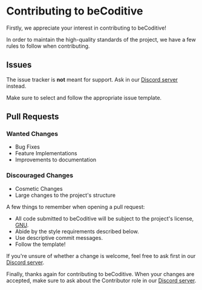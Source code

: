 # Contributing to beCoditive
Firstly, we appreciate your interest in contributing to beCoditive!

In order to maintain the high-quality standards of the project, we have a few rules to follow when contributing.

## Issues
The issue tracker is **not** meant for support. Ask in our [Discord server](https://discord.gg/BgWv28uQD4) instead.

Make sure to select and follow the appropriate issue template.

## Pull Requests
### Wanted Changes
* Bug Fixes
* Feature Implementations
* Improvements to documentation

### Discouraged Changes
* Cosmetic Changes
* Large changes to the project's structure

A few things to remember when opening a pull request:
* All code submitted to beCoditive will be subject to the project's license, [GNU](../LICENSE).
* Abide by the style requirements described below.
* Use descriptive commit messages.
* Follow the template!

If you're unsure of whether a change is welcome, feel free to ask first in our [Discord server](https://discord.gg/BgWv28uQD4).

Finally, thanks again for contributing to beCoditive. When your changes are accepted, make sure to ask about the Contributor role in our [Discord server](https://discord.gg/BgWv28uQD4).
